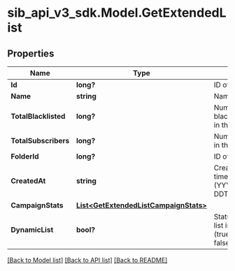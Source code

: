 # sib_api_v3_sdk.Model.GetExtendedList
## Properties

Name | Type | Description | Notes
------------ | ------------- | ------------- | -------------
**Id** | **long?** | ID of the list | 
**Name** | **string** | Name of the list | 
**TotalBlacklisted** | **long?** | Number of blacklisted contacts in the list | 
**TotalSubscribers** | **long?** | Number of contacts in the list | 
**FolderId** | **long?** | ID of the folder | 
**CreatedAt** | **string** | Creation UTC date-time of the list (YYYY-MM-DDTHH:mm:ss.SSSZ) | 
**CampaignStats** | [**List&lt;GetExtendedListCampaignStats&gt;**](GetExtendedListCampaignStats.md) |  | [optional] 
**DynamicList** | **bool?** | Status telling if the list is dynamic or not (true&#x3D;dynamic, false&#x3D;not dynamic) | [optional] 

[[Back to Model list]](../README.md#documentation-for-models) [[Back to API list]](../README.md#documentation-for-api-endpoints) [[Back to README]](../README.md)

